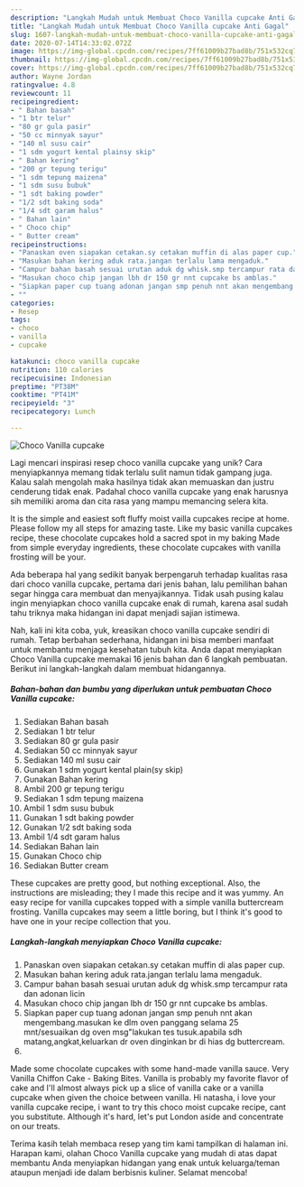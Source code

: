 ```yaml
---
description: "Langkah Mudah untuk Membuat Choco Vanilla cupcake Anti Gagal"
title: "Langkah Mudah untuk Membuat Choco Vanilla cupcake Anti Gagal"
slug: 1607-langkah-mudah-untuk-membuat-choco-vanilla-cupcake-anti-gagal
date: 2020-07-14T14:33:02.072Z
image: https://img-global.cpcdn.com/recipes/7ff61009b27bad8b/751x532cq70/choco-vanilla-cupcake-foto-resep-utama.jpg
thumbnail: https://img-global.cpcdn.com/recipes/7ff61009b27bad8b/751x532cq70/choco-vanilla-cupcake-foto-resep-utama.jpg
cover: https://img-global.cpcdn.com/recipes/7ff61009b27bad8b/751x532cq70/choco-vanilla-cupcake-foto-resep-utama.jpg
author: Wayne Jordan
ratingvalue: 4.8
reviewcount: 11
recipeingredient:
- " Bahan basah"
- "1 btr telur"
- "80 gr gula pasir"
- "50 cc minnyak sayur"
- "140 ml susu cair"
- "1 sdm yogurt kental plainsy skip"
- " Bahan kering"
- "200 gr tepung terigu"
- "1 sdm tepung maizena"
- "1 sdm susu bubuk"
- "1 sdt baking powder"
- "1/2 sdt baking soda"
- "1/4 sdt garam halus"
- " Bahan lain"
- " Choco chip"
- " Butter cream"
recipeinstructions:
- "Panaskan oven siapakan cetakan.sy cetakan muffin di alas paper cup."
- "Masukan bahan kering aduk rata.jangan terlalu lama mengaduk."
- "Campur bahan basah sesuai urutan aduk dg whisk.smp tercampur rata dan adonan licin"
- "Masukan choco chip jangan lbh dr 150 gr nnt cupcake bs amblas."
- "Siapkan paper cup tuang adonan jangan smp penuh nnt akan mengembang.masukan ke dlm oven panggang selama 25 mnt/sesuaikan dg oven msg&#34;lakukan tes tusuk.apabila sdh matang,angkat,keluarkan dr oven dinginkan br di hias dg buttercream."
- ""
categories:
- Resep
tags:
- choco
- vanilla
- cupcake

katakunci: choco vanilla cupcake 
nutrition: 110 calories
recipecuisine: Indonesian
preptime: "PT38M"
cooktime: "PT41M"
recipeyield: "3"
recipecategory: Lunch

---
```



![Choco Vanilla cupcake](https://img-global.cpcdn.com/recipes/7ff61009b27bad8b/751x532cq70/choco-vanilla-cupcake-foto-resep-utama.jpg)

Lagi mencari inspirasi resep choco vanilla cupcake yang unik? Cara menyiapkannya memang tidak terlalu sulit namun tidak gampang juga. Kalau salah mengolah maka hasilnya tidak akan memuaskan dan justru cenderung tidak enak. Padahal choco vanilla cupcake yang enak harusnya sih memiliki aroma dan cita rasa yang mampu memancing selera kita.

It is the simple and easiest soft fluffy moist vailla cupcakes recipe at home. Please follow my all steps for amazing taste. Like my basic vanilla cupcakes recipe, these chocolate cupcakes hold a sacred spot in my baking Made from simple everyday ingredients, these chocolate cupcakes with vanilla frosting will be your.

Ada beberapa hal yang sedikit banyak berpengaruh terhadap kualitas rasa dari choco vanilla cupcake, pertama dari jenis bahan, lalu pemilihan bahan segar hingga cara membuat dan menyajikannya. Tidak usah pusing kalau ingin menyiapkan choco vanilla cupcake enak di rumah, karena asal sudah tahu triknya maka hidangan ini dapat menjadi sajian istimewa.


Nah, kali ini kita coba, yuk, kreasikan choco vanilla cupcake sendiri di rumah. Tetap berbahan sederhana, hidangan ini bisa memberi manfaat untuk membantu menjaga kesehatan tubuh kita. Anda dapat menyiapkan Choco Vanilla cupcake memakai 16 jenis bahan dan 6 langkah pembuatan. Berikut ini langkah-langkah dalam membuat hidangannya.

<!--inarticleads1-->

##### Bahan-bahan dan bumbu yang diperlukan untuk pembuatan Choco Vanilla cupcake:

1. Sediakan  Bahan basah
1. Sediakan 1 btr telur
1. Sediakan 80 gr gula pasir
1. Sediakan 50 cc minnyak sayur
1. Sediakan 140 ml susu cair
1. Gunakan 1 sdm yogurt kental plain(sy skip)
1. Gunakan  Bahan kering
1. Ambil 200 gr tepung terigu
1. Sediakan 1 sdm tepung maizena
1. Ambil 1 sdm susu bubuk
1. Gunakan 1 sdt baking powder
1. Gunakan 1/2 sdt baking soda
1. Ambil 1/4 sdt garam halus
1. Sediakan  Bahan lain
1. Gunakan  Choco chip
1. Sediakan  Butter cream


These cupcakes are pretty good, but nothing exceptional. Also, the instructions are misleading; they I made this recipe and it was yummy. An easy recipe for vanilla cupcakes topped with a simple vanilla buttercream frosting. Vanilla cupcakes may seem a little boring, but I think it&#39;s good to have one in your recipe collection that you. 

<!--inarticleads2-->

##### Langkah-langkah menyiapkan Choco Vanilla cupcake:

1. Panaskan oven siapakan cetakan.sy cetakan muffin di alas paper cup.
1. Masukan bahan kering aduk rata.jangan terlalu lama mengaduk.
1. Campur bahan basah sesuai urutan aduk dg whisk.smp tercampur rata dan adonan licin
1. Masukan choco chip jangan lbh dr 150 gr nnt cupcake bs amblas.
1. Siapkan paper cup tuang adonan jangan smp penuh nnt akan mengembang.masukan ke dlm oven panggang selama 25 mnt/sesuaikan dg oven msg&#34;lakukan tes tusuk.apabila sdh matang,angkat,keluarkan dr oven dinginkan br di hias dg buttercream.
1. 


Made some chocolate cupcakes with some hand-made vanilla sauce. Very Vanilla Chiffon Cake - Baking Bites. Vanilla is probably my favorite flavor of cake and I&#39;ll almost always pick up a slice of vanilla cake or a vanilla cupcake when given the choice between vanilla. Hi natasha, i love your vanilla cupcake recipe, i want to try this choco moist cupcake recipe, cant you substitute. Although it&#39;s hard, let&#39;s put London aside and concentrate on our treats. 

Terima kasih telah membaca resep yang tim kami tampilkan di halaman ini. Harapan kami, olahan Choco Vanilla cupcake yang mudah di atas dapat membantu Anda menyiapkan hidangan yang enak untuk keluarga/teman ataupun menjadi ide dalam berbisnis kuliner. Selamat mencoba!
